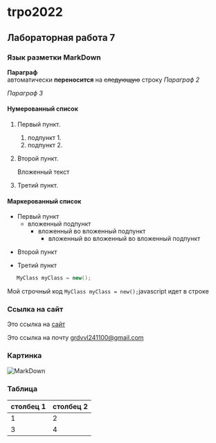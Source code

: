 trpo2022
============

Лабораторная работа 7
------------------------

### Язык разметки MarkDown

**Параграф**  
aвтоматически __переносится__ на ~~следующую~~ строку
*Параграф 2*

_Параграф 3_

#### Нумерованный список

1. Первый пункт.
   1. подпункт 1.
   1. подпункт 2.
1. Второй пункт.

   Вложенный текст
   
3. Третий пункт.

#### Маркерованный список

* Первый пункт
   * вложенный подпункт 
      * вложенный во вложенный подпункт
         * вложенный во вложенный во вложенный подпункт  
- Второй пункт
+ Третий пункт

```c#
   MyClass myClass = new();
```

Мой строчный код `MyClass myClass = new();`javascript идет в строке

### Ссылка на сайт 

Это ссылка на [сайт](https://rsu.edu.ru "Сайт университета")

Это ссылка на почту <grdvvl241100@gmail.com>

### Картинка

![MarkDown](https://upload.wikimedia.org/wikipedia/commons/thumb/4/48/Markdown-mark.svg/1920px-Markdown-mark.svg.png "Изображение")

### Таблица

| столбец 1 | столбец 2 |
|-|-| 
|1|2|
|3|4|
